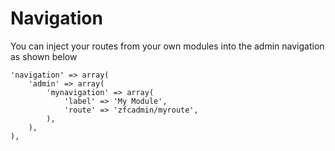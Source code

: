 # Navigation

You can inject your routes from your own modules into the admin navigation as shown below


    'navigation' => array(
        'admin' => array(
            'mynavigation' => array(
                'label' => 'My Module',
                'route' => 'zfcadmin/myroute',
            ),
        ),
    ),